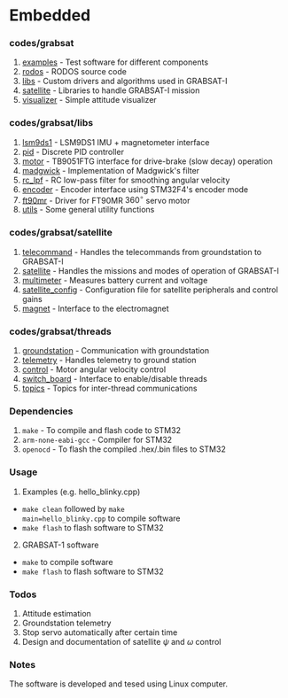 # Embedded

### codes/grabsat
1. [examples](/codes/grabsat/examples) - Test software for different components
2. [rodos](/codes/grabsat/rodos) - RODOS source code
3. [libs](/codes/grabsat/libs) - Custom drivers and algorithms used in GRABSAT-I
4. [satellite](/codes/satellite) - Libraries to handle GRABSAT-I mission
5. [visualizer](/codes/visualizer) - Simple attitude visualizer

### codes/grabsat/libs
1. [lsm9ds1](/codes/grabsat/libs/lsm9ds1/lsm9ds1.h) - LSM9DS1 IMU + magnetometer interface
2. [pid](/codes/grabsat/libs/pid/pid.h) - Discrete PID controller
3. [motor](/codes/grabsat/libs/motor/motor.h) - TB9051FTG interface for drive-brake (slow decay) operation
4. [madgwick](/codes/grabsat/libs/madgwick/madgwick.h) - Implementation of Madgwick's filter
5. [rc_lpf](/codes/grabsat/libs/rc_lpf/rc_lpf.h) - RC low-pass filter for smoothing angular velocity
6. [encoder](/codes/grabsat/libs/encoder/encoder.h) - Encoder interface using STM32F4's encoder mode
7. [ft90mr](/codes/grabsat/libs/ft90mr/ft90mr.h) - Driver for FT90MR $360^{\circ}$ servo motor
8. [utils](/codes/grabsat/libs/utils/utils.h) - Some general utility functions

### codes/grabsat/satellite
1. [telecommand](/codes/grabsat/satellite/telecommand.h) - Handles the telecommands from groundstation to GRABSAT-I
2. [satellite](/codes/grabsat/satellite/satellite.h) - Handles the missions and modes of operation of GRABSAT-I
3. [multimeter](/codes/grabsat/satellite/multimeter.h) - Measures battery current and voltage
4. [satellite_config](/codes/grabsat/satellite/satellite_config.h) - Configuration file for satellite peripherals and control gains
5. [magnet](/codes/grabsat/satellite/magnet.h) - Interface to the electromagnet

### codes/grabsat/threads
1. [groundstation](/codes/grabsat/threads/groundstation.h) - Communication with groundstation
2. [telemetry](/codes/grabsat/threads/telemetry.h) - Handles telemetry to ground station
3. [control](/codes/grabsat/threads/control.h) - Motor angular velocity control
4. [switch_board](/codes/grabsat/threads/switch_board.h) - Interface to enable/disable threads
5. [topics](//codes/grabsat/threads/topics.h) - Topics for inter-thread communications

### Dependencies
1. <code>make</code> - To compile and flash code to STM32
2. <code>arm-none-eabi-gcc</code> - Compiler for STM32
2. <code>openocd</code> - To flash the compiled .hex/.bin files to STM32

### Usage
1. Examples (e.g. hello_blinky.cpp)
  - <code>make clean</code> followed by <code>make main=hello_blinky.cpp</code> to compile software
  - <code>make flash</code> to flash software to STM32

2. GRABSAT-1 software
  - <code>make</code> to compile software
  - <code>make flash</code> to flash software to STM32

### Todos
1. Attitude estimation
2. Groundstation telemetry
3. Stop servo automatically after certain time
4. Design and documentation of satellite $\psi$ and $\omega$ control

### Notes
The software is developed and tesed using Linux computer.
